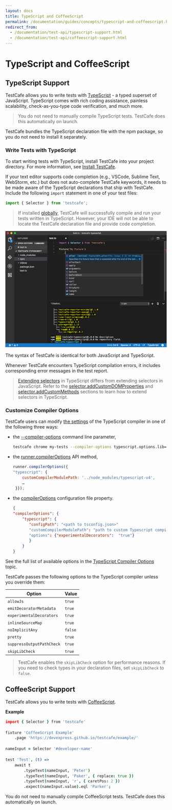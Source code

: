 ```yaml
---
layout: docs
title: TypeScript and CoffeeScript
permalink: /documentation/guides/concepts/typescript-and-coffeescript.html
redirect_from:
  - /documentation/test-api/typescript-support.html
  - /documentation/test-api/coffeescript-support.html
---
```

# TypeScript and CoffeeScript

## TypeScript Support

TestCafe allows you to write tests with [TypeScript](https://www.typescriptlang.org/) - a typed superset of JavaScript.
TypeScript comes with rich coding assistance,
painless scalability, check-as-you-type code verification, and much more.

> You do not need to manually compile TypeScript tests. TestCafe does this automatically on launch.

TestCafe bundles the TypeScript declaration file with the npm package, so you do not need to install it separately.

### Write Tests with TypeScript

To start writing tests with TypeScript, install TestCafe into your project directory. For more information, see [Install TestCafe](../basic-guides/install-testcafe.md#local-installation).

If your text editor supports code completion (e.g., VSCode, Sublime Text, WebStorm, etc.) but does not auto-complete TestCafe keywords, it needs to be made aware of the TypeScript declarations that ship with TestCafe. Include the following `import` statement in one of your test files:

```js
import { Selector } from 'testcafe';
```

> If installed [globally](../basic-guides/install-testcafe.md#global-installation), TestCafe will successfully compile and run your tests written in TypeScript. However, your IDE will not be able to locate the TestCafe declaration file and provide code completion.

![Writing Tests with TypeScript](../../../images/typescript-support.png)

The syntax of TestCafe is identical for both JavaScript and TypeScript.

Whenever TestCafe encounters TypeScript compilation errors, it includes corresponding error messages in the test report.

> [Extending selectors](../basic-guides/select-page-elements.md#extend-selectors-with-custom-properties-and-methods)
> in TypeScript differs from extending selectors in JavaScript. Refer to the
> [selector.addCustomDOMProperties](../../reference/test-api/selector/addcustomdomproperties.md)
> and [selector.addCustomMethods](../../reference/test-api/selector/addcustommethods.md)
> sections to learn how to extend selectors in TypeScript.

### Customize Compiler Options

TestCafe users can modify [the settings](https://www.typescriptlang.org/docs/handbook/compiler-options.html) of the TypeScript compiler in one of the following three ways:

* the [--compiler-options](../../reference/command-line-interface.md#--compiler-options) command line parameter,

    ```sh
    testcafe chrome my-tests --compiler-options typescript.options.lib=lib.es5.d.ts,lib.webworker.d.ts;typescript.typesRoot='this value contains spaces'
    ```

* the [runner.compilerOptions](../../reference/testcafe-api/runner/compileroptions.md) API method,

    ```js
    runner.compilerOptions({
    "typescript": {
        customCompilerModulePath: '../node_modules/typescript-v4',
        …
     }});
   ```

* the [compilerOptions](../../reference/configuration-file.md#compilerOptions) configuration file property.

    ```json
    {
    "compilerOptions": {
        "typescript": {
           "configPath": "<path to tsconfig.json>"
           "customCompilerModulePath": "path to custom Typescript compiler module"
           "options": {"experimentalDecorators":  "true"}
           }
        }
    }
    ```

See the full list of available options in the [TypeScript Compiler Options](https://www.typescriptlang.org/docs/handbook/compiler-options.html) topic.

TestCafe passes the following options to the TypeScript compiler unless you override them:

Option                    | Value
------------------------- | ------
`allowJs`                 | `true`
`emitDecoratorMetadata`   | `true`
`experimentalDecorators`  | `true`
`inlineSourceMap`         | `true`
`noImplicitAny`           | `false`
`pretty`                  | `true`
`suppressOutputPathCheck` | `true`
`skipLibCheck`            | `true`

> TestCafe enables the `skipLibCheck` option for performance reasons. If you need to check types in your declaration files, set `skipLibCheck` to `false`.

## CoffeeScript Support

TestCafe allows you to write tests with [CoffeeScript](https://coffeescript.org/).

**Example**

```coffee
import { Selector } from 'testcafe'

fixture 'CoffeeScript Example'
    .page 'https://devexpress.github.io/testcafe/example/'

nameInput = Selector '#developer-name'

test 'Test', (t) =>
    await t
        .typeText(nameInput, 'Peter')
        .typeText(nameInput, 'Paker', { replace: true })
        .typeText(nameInput, 'r', { caretPos: 2 })
        .expect(nameInput.value).eql 'Parker';
```

You do not need to manually compile CoffeeScript tests. TestCafe does this automatically on launch.
